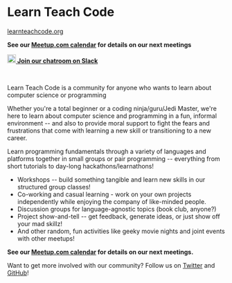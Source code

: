 # Learn Teach Code

[learnteachcode.org](https://learnteachcode.org/)

**See our [Meetup.com calendar](https://www.meetup.com/LearnTeachCode/) for details on our next meetings**

**[<img src="https://a.slack-edge.com/66f9/img/icons/ios-64.png" height="20"> Join our chatroom on Slack](https://learnteachcode.org/)**

<br/>

Learn Teach Code is a community for anyone who wants to learn about computer science or programming

Whether you're a total beginner or a coding ninja/guru/Jedi Master, we're here to learn about computer science and programming in a fun, informal environment -- and also to provide moral support to fight the fears and frustrations that come with learning a new skill or transitioning to a new career.

Learn programming fundamentals through a variety of languages and platforms together in small groups or pair programming -- everything from short tutorials to day-long hackathons/learnathons!

* Workshops -- build something tangible and learn new skills in our structured group classes!
* Co-working and casual learning - work on your own projects independently while enjoying the company of like-minded people.
* Discussion groups for language-agnostic topics (book club, anyone?)
* Project show-and-tell -- get feedback, generate ideas, or just show off your mad skillz!
* And other random, fun activities like geeky movie nights and joint events with other meetups!

**See our [Meetup.com calendar](https://www.meetup.com/LearnTeachCode/) for details on our next meetings.**

Want to get more involved with our community? Follow us on [Twitter](https://twitter.com/LearnToCodeLA) and [GitHub](https://github.com/learnteachcode)!
